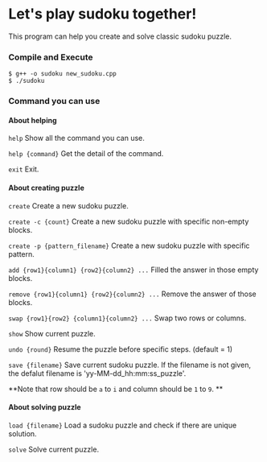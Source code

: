 # Let's play sudoku together!

This program can help you create and solve classic sudoku puzzle. 

### Compile and Execute

```
$ g++ -o sudoku new_sudoku.cpp
$ ./sudoku
```

### Command you can use


#### About helping
`help`
Show all the command you can use. 

`help {command}`
Get the detail of the command. 

`exit`
Exit. 

#### About creating puzzle
`create`
Create a new sudoku puzzle. 

`create -c {count}`
Create a new sudoku puzzle with specific non-empty blocks. 

`create -p {pattern_filename}`
Create a new sudoku puzzle with specific pattern. 

`add {row1}{column1} {row2}{column2} ...`
Filled the answer in those empty blocks.

`remove {row1}{column1} {row2}{column2} ...`
Remove the answer of those blocks.

`swap {row1}{row2} {column1}{column2} ...`
Swap two rows or columns.

`show`
Show current puzzle.

`undo {round}`
Resume the puzzle before specific steps. (default = 1)

`save {filename}`
Save current sudoku puzzle.
If the filename is not given, the defalut filename is 'yy-MM-dd_hh:mm:ss_puzzle'. 

**Note that row should be `a` to `i` and column should be `1` to `9`. **

#### About solving puzzle
`load {filename}`
Load a sudoku puzzle and check if there are unique solution.

`solve`
Solve current puzzle. 
